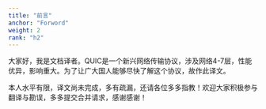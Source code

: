 ```yaml
---
title: "前言"
anchor: "Forword"
weight: 2
rank: "h2"
---
```


大家好，我是文档译者。QUIC是一个新兴网络传输协议，涉及网络4-7层，性能优异，影响重大。为了让广大国人能够尽快了解这个协议，故作此译文。

本人水平有限，译文尚未完成，多有疏漏，还请各位多多指教！欢迎大家积极参与翻译与勘误，多多提交合并请求，感谢感谢！